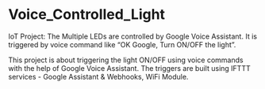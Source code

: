 # Voice_Controlled_Light
IoT Project: The Multiple LEDs are controlled by Google Voice Assistant. It is triggered by voice command like “OK Google, Turn ON/OFF the light”.

This project is about triggering the light ON/OFF using voice commands with the
help of Google Voice Assistant. The triggers are built using IFTTT services -
Google Assistant & Webhooks, WiFi Module.
